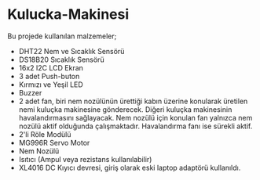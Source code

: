 # Kulucka-Makinesi

Bu projede kullanılan malzemeler;
- DHT22 Nem ve Sıcaklık Sensörü
- DS18B20 Sıcaklık Sensörü
- 16x2 I2C LCD Ekran
- 3 adet Push-buton
- Kırmızı ve Yeşil LED
- Buzzer
- 2 adet fan, biri nem nozülünün ürettiği kabın üzerine konularak üretilen nemi kuluçka makinesine gönderecek.
  Diğeri kuluçka makinesinin havalandırmasını sağlayacak.
  Nem nozülü için konulan fan yalnızca nem nozülü aktif olduğunda çalışmaktadır. Havalandırma fanı ise sürekli aktif.
- 2'li Röle Modülü
- MG996R Servo Motor
- Nem Nozülü
- Isıtıcı (Ampul veya rezistans kullanılabilir)
- XL4016 DC Kıyıcı devresi, giriş olarak eski laptop adaptörü kullanıldı.
